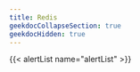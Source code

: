 ```yaml
---
title: Redis
geekdocCollapseSection: true
geekdocHidden: true
---
```


{{< alertList name="alertList" >}}